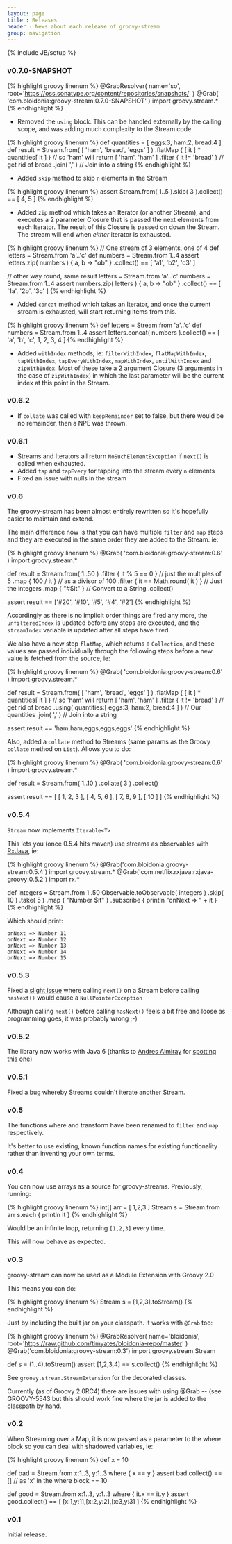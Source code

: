 ```yaml
---
layout: page
title : Releases
header : News about each release of groovy-stream
group: navigation
---
```

{% include JB/setup %}

### v0.7.0-SNAPSHOT

{% highlight groovy linenum %}
@GrabResolver( name='so', root='https://oss.sonatype.org/content/repositories/snapshots/' )
@Grab( 'com.bloidonia:groovy-stream:0.7.0-SNAPSHOT' )
import groovy.stream.*
{% endhighlight %}

 - Removed the `using` block. This can be handled externally by the calling scope, and was adding much complexity to the Stream code.

{% highlight groovy linenum %}
def quantities = [ eggs:3, ham:2, bread:4 ]
def result = Stream.from( [ 'ham', 'bread', 'eggs' ] )
                   .flatMap { [ it ] * quantities[ it ] }          // so 'ham' will return [ 'ham', 'ham' ]
                   .filter { it != 'bread' }                       // get rid of bread
                   .join( ',' )                                    // Join into a string
{% endhighlight %}

 - Added `skip` method to skip `n` elements in the Stream

{% highlight groovy linenum %}
assert Stream.from( 1..5 ).skip( 3 ).collect() == [ 4, 5 ]
{% endhighlight %}

 - Added `zip` method which takes an Iterator (or another Stream), and executes a 2 parameter Closure that is passed the next elements from each Iterator. The result of this Closure is passed on down the Stream. The stream will end when *either* iterator is exhausted.

{% highlight groovy linenum %}
// One stream of 3 elements, one of 4
def letters = Stream.from 'a'..'c'
def numbers = Stream.from 1..4
assert letters.zip( numbers ) { a, b -> "$a$b" }
              .collect() == [ 'a1', 'b2', 'c3' ]


// other way round, same result
letters = Stream.from 'a'..'c'
numbers = Stream.from 1..4
assert numbers.zip( letters ) { a, b -> "$a$b" }
              .collect() == [ '1a', '2b', '3c' ]
{% endhighlight %}


 - Added `concat` method which takes an Iterator, and once the current stream is exhausted, will start returning items from this.

{% highlight groovy linenum %}
def letters = Stream.from 'a'..'c'
def numbers = Stream.from 1..4
assert letters.concat( numbers ).collect() == [ 'a', 'b', 'c', 1, 2, 3, 4 ]
{% endhighlight %}
    
 - Added `withIndex` methods, ie: `filterWithIndex`, `flatMapWithIndex`, `tapWithIndex`, `tapEveryWithIndex`, `mapWithIndex`, `untilWithIndex` and `zipWithIndex`.  Most of these take a 2 argument Closure (3 arguments in the case of `zipWithIndex`) in which the last parameter will be the current index at this point in the Stream.
 
### v0.6.2

- If `collate` was called with `keepRemainder` set to false, but there would be
    no remainder, then a NPE was thrown.

### v0.6.1

- Streams and Iterators all return `NoSuchElementException` if `next()` is called when exhausted.
- Added `tap` and `tapEvery` for tapping into the stream every `n` elements
- Fixed an issue with nulls in the stream

### v0.6

The groovy-stream has been almost entirely rewritten so it's hopefully easier to maintain and extend.

The main difference now is that you can have multiple `filter` and `map` steps and they are executed
in the same order they are added to the Stream.  ie:

{% highlight groovy linenum %}
@Grab( 'com.bloidonia:groovy-stream:0.6' )
import groovy.stream.*

def result = Stream.from( 1..50 )
                                     .filter { it % 5 == 0 }            // just the multiples of 5
                                     .map    { 100 / it    }            // as a divisor of 100
                                     .filter { it == Math.round( it ) } // Just the integers
                                     .map    { "#$it" }                 // Convert to a String
                                     .collect()

assert result == ['#20', '#10', '#5', '#4', '#2']
{% endhighlight %}

Accordingly as there is no implicit order things are fired any more, the `unfilteredIndex` is updated
before any steps are executed, and the `streamIndex` variable is updated after all steps have fired.

We also have a new step `flatMap`, which returns a `Collection`, and these values are passed individually
through the following steps before a new value is fetched from the source, ie:

{% highlight groovy linenum %}
@Grab( 'com.bloidonia:groovy-stream:0.6' )
import groovy.stream.*

def result = Stream.from( [ 'ham', 'bread', 'eggs' ] )
                   .flatMap { [ it ] * quantities[ it ] }          // so 'ham' will return [ 'ham', 'ham' ]
                   .filter { it != 'bread' }                       // get rid of bread
                   .using( quantities:[ eggs:3, ham:2, bread:4 ] ) // Our quantities
                   .join( ',' )                                    // Join into a string

assert result == 'ham,ham,eggs,eggs,eggs'
{% endhighlight %}

Also, added a `collate` method to Streams (same params as the Groovy `collate` method on `List`).  Allows you to do:

{% highlight groovy linenum %}
@Grab( 'com.bloidonia:groovy-stream:0.6' )
import groovy.stream.*

def result = Stream.from( 1..10 )
                                     .collate( 3 )
                                     .collect()
                                     
assert result == [ [ 1, 2, 3 ], [ 4, 5, 6 ], [ 7, 8, 9 ], [ 10 ] ]
{% endhighlight %}

### v0.5.4

`Stream` now implements `Iterable<T>`

This lets you (once 0.5.4 hits maven) use streams as observables with [RxJava](https://github.com/Netflix/RxJava), ie:

{% highlight groovy linenum %}
@Grab('com.bloidonia:groovy-stream:0.5.4')
import groovy.stream.*
@Grab('com.netflix.rxjava:rxjava-groovy:0.5.2')
import rx.*

def integers = Stream.from 1..50
Observable.toObservable( integers )
                    .skip( 10 )
                    .take( 5 )
                    .map { "Number $it" }
                    .subscribe { println "onNext => " + it }
{% endhighlight %}

Which should print:

    onNext => Number 11
    onNext => Number 12
    onNext => Number 13
    onNext => Number 14
    onNext => Number 15
                    
### v0.5.3

Fixed a [slight issue](https://github.com/timyates/groovy-stream/issues/11) where calling `next()` on a Stream before calling `hasNext()` would cause a `NullPointerException`

Although calling `next()` before calling `hasNext()` feels a bit free and loose as programming goes, it was probably wrong ;-)

### v0.5.2

The library now works with Java 6 (thanks to [Andres Almiray](https://twitter.com/aalmiray) for [spotting this one](https://github.com/timyates/groovy-stream/issues/8))


### v0.5.1

Fixed a bug whereby Streams couldn't iterate another Stream.

### v0.5

The functions where and transform have been renamed to `filter` and `map` respectively.

It's better to use existing, known function names for existing functionality rather than inventing your own terms.

### v0.4

You can now use arrays as a source for groovy-streams. Previously, running:

{% highlight groovy linenum %}
int[] arr = [ 1,2,3 ]
Stream s = Stream.from arr
s.each { println it }
{% endhighlight %}

Would be an infinite loop, returning `[1,2,3]` every time.

This will now behave as expected.

### v0.3

groovy-stream can now be used as a Module Extension with Groovy 2.0

This means you can do:

{% highlight groovy linenum %}
Stream s = [1,2,3].toStream()
{% endhighlight %}

Just by including the built jar on your classpath. It works with `@Grab` too:

{% highlight groovy linenum %}
@GrabResolver( name='bloidonia', root='https://raw.github.com/timyates/bloidonia-repo/master' )
@Grab('com.bloidonia:groovy-stream:0.3')
import groovy.stream.Stream 

def s = (1..4).toStream()
assert [1,2,3,4] == s.collect()
{% endhighlight %}

See `groovy.stream.StreamExtension` for the decorated classes.

Currently (as of Groovy 2.0RC4) there are issues with using @Grab -- (see GROOVY-5543 but this should work fine where the jar is added to the classpath by hand.

### v0.2

When Streaming over a Map, it is now passed as a parameter to the where block so you can deal with shadowed variables, ie:

{% highlight groovy linenum %}
def x = 10

def bad = Stream.from x:1..3, y:1..3 where { x == y }
assert bad.collect() == [] // as 'x' in the where block == 10

def good = Stream.from x:1..3, y:1..3 where { it.x == it.y }
assert good.collect() == [ [x:1,y:1],[x:2,y:2],[x:3,y:3] ]
{% endhighlight %}

### v0.1

Initial release.
